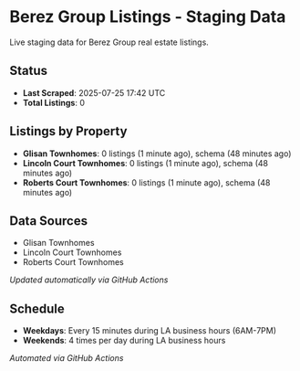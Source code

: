 # Berez Group Listings - Staging Data

Live staging data for Berez Group real estate listings.

## Status

- **Last Scraped**: 2025-07-25 17:42 UTC
- **Total Listings**: 0

## Listings by Property

- **Glisan Townhomes**: 0 listings (1 minute ago), schema (48 minutes ago)
- **Lincoln Court Townhomes**: 0 listings (1 minute ago), schema (48 minutes ago)
- **Roberts Court Townhomes**: 0 listings (1 minute ago), schema (48 minutes ago)

## Data Sources

- Glisan Townhomes
- Lincoln Court Townhomes
- Roberts Court Townhomes

*Updated automatically via GitHub Actions*

## Schedule

- **Weekdays**: Every 15 minutes during LA business hours (6AM-7PM)
- **Weekends**: 4 times per day during LA business hours

*Automated via GitHub Actions*
